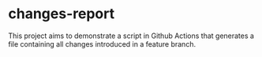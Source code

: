 # changes-report
This project aims to demonstrate a script in Github Actions that generates a file containing all changes introduced in a feature branch.

